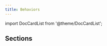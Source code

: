 ```yaml
---
title: Behaviors
---
```


import DocCardList from '@theme/DocCardList';

## Sections

<DocCardList />